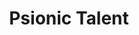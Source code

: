 ---
title: "Psionic Talent"

feat:
  types: ["Psionic"]
  description: |
    You gain additional power points to supplement those you already had.
  prerequisite: |
    Having a power point reserve.
  benefit: |
    When you take this feat for the first time, you gain 2 power points.
  special: |
    You can take this feat multiple times. Each time you take the feat after the first time, the number of power points you gain increases by 1.
---